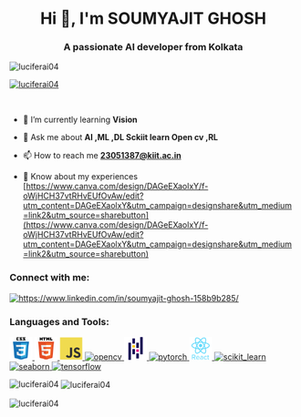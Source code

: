 <h1 align="center">Hi 👋, I'm SOUMYAJIT GHOSH</h1>
<h3 align="center">A passionate AI developer from Kolkata</h3>

<p align="left"> <img src="https://komarev.com/ghpvc/?username=luciferai04&label=Profile%20views&color=0e75b6&style=flat" alt="luciferai04" /> </p>

<p align="left"> <a href="https://github.com/ryo-ma/github-profile-trophy"><img src="https://github-profile-trophy.vercel.app/?username=luciferai04" alt="luciferai04" /></a> </p>

<p align="left"> <a href="https://twitter.com/" target="blank"><img src="https://img.shields.io/twitter/follow/?logo=twitter&style=for-the-badge" alt="" /></a> </p>

- 🌱 I’m currently learning **Vision**

- 💬 Ask me about **AI ,ML ,DL Sckiit learn Open cv ,RL**

- 📫 How to reach me **23051387@kiit.ac.in**

- 📄 Know about my experiences [https://www.canva.com/design/DAGeEXaolxY/f-oWjHCH37vtRHvEUfOvAw/edit?utm_content=DAGeEXaolxY&utm_campaign=designshare&utm_medium=link2&utm_source=sharebutton](https://www.canva.com/design/DAGeEXaolxY/f-oWjHCH37vtRHvEUfOvAw/edit?utm_content=DAGeEXaolxY&utm_campaign=designshare&utm_medium=link2&utm_source=sharebutton)

<h3 align="left">Connect with me:</h3>
<p align="left">
<a href="https://linkedin.com/in/https://www.linkedin.com/in/soumyajit-ghosh-158b9b285/" target="blank"><img align="center" src="https://raw.githubusercontent.com/rahuldkjain/github-profile-readme-generator/master/src/images/icons/Social/linked-in-alt.svg" alt="https://www.linkedin.com/in/soumyajit-ghosh-158b9b285/" height="30" width="40" /></a>
</p>

<h3 align="left">Languages and Tools:</h3>
<p align="left"> <a href="https://www.w3schools.com/css/" target="_blank" rel="noreferrer"> <img src="https://raw.githubusercontent.com/devicons/devicon/master/icons/css3/css3-original-wordmark.svg" alt="css3" width="40" height="40"/> </a> <a href="https://www.w3.org/html/" target="_blank" rel="noreferrer"> <img src="https://raw.githubusercontent.com/devicons/devicon/master/icons/html5/html5-original-wordmark.svg" alt="html5" width="40" height="40"/> </a> <a href="https://developer.mozilla.org/en-US/docs/Web/JavaScript" target="_blank" rel="noreferrer"> <img src="https://raw.githubusercontent.com/devicons/devicon/master/icons/javascript/javascript-original.svg" alt="javascript" width="40" height="40"/> </a> <a href="https://opencv.org/" target="_blank" rel="noreferrer"> <img src="https://www.vectorlogo.zone/logos/opencv/opencv-icon.svg" alt="opencv" width="40" height="40"/> </a> <a href="https://pandas.pydata.org/" target="_blank" rel="noreferrer"> <img src="https://raw.githubusercontent.com/devicons/devicon/2ae2a900d2f041da66e950e4d48052658d850630/icons/pandas/pandas-original.svg" alt="pandas" width="40" height="40"/> </a> <a href="https://pytorch.org/" target="_blank" rel="noreferrer"> <img src="https://www.vectorlogo.zone/logos/pytorch/pytorch-icon.svg" alt="pytorch" width="40" height="40"/> </a> <a href="https://reactjs.org/" target="_blank" rel="noreferrer"> <img src="https://raw.githubusercontent.com/devicons/devicon/master/icons/react/react-original-wordmark.svg" alt="react" width="40" height="40"/> </a> <a href="https://scikit-learn.org/" target="_blank" rel="noreferrer"> <img src="https://upload.wikimedia.org/wikipedia/commons/0/05/Scikit_learn_logo_small.svg" alt="scikit_learn" width="40" height="40"/> </a> <a href="https://seaborn.pydata.org/" target="_blank" rel="noreferrer"> <img src="https://seaborn.pydata.org/_images/logo-mark-lightbg.svg" alt="seaborn" width="40" height="40"/> </a> <a href="https://www.tensorflow.org" target="_blank" rel="noreferrer"> <img src="https://www.vectorlogo.zone/logos/tensorflow/tensorflow-icon.svg" alt="tensorflow" width="40" height="40"/> </a> </p>

<p><img align="left" src="https://github-readme-stats.vercel.app/api/top-langs?username=luciferai04&show_icons=true&locale=en&layout=compact" alt="luciferai04" /></p>

<p>&nbsp;<img align="center" src="https://github-readme-stats.vercel.app/api?username=luciferai04&show_icons=true&locale=en" alt="luciferai04" /></p>

<p><img align="center" src="https://github-readme-streak-stats.herokuapp.com/?user=luciferai04&" alt="luciferai04" /></p>
